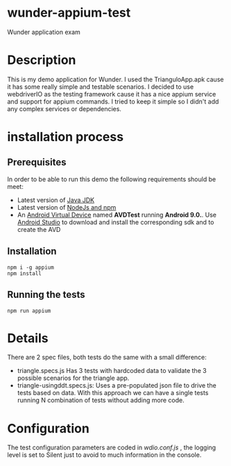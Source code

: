 # wunder-appium-test
Wunder application exam

# Description
This is my demo application for Wunder. I used the TrianguloApp.apk cause it has some really simple and testable scenarios.
I decided to use webdriverIO as the testing framework cause it has a nice appium service and support for appium commands. I tried to keep it simple so I didn't add any complex services or dependencies.

# installation process
## Prerequisites
In order to be able to run this demo the following requirements should be meet:
* Latest version of [Java JDK](https://www.oracle.com/technetwork/java/javase/downloads/jdk8-downloads-2133151.html)
* Latest version of [NodeJs and npm](https://nodejs.org/en/)
* An [Android Virtual Device](https://developer.android.com/studio/run/managing-avds) named **AVDTest** running **Android 9.0.**. Use [Android Studio](https://developer.android.com/studio/) to download and install the corresponding sdk and to create the AVD

## Installation
```
npm i -g appium
npm install
```

## Running the tests
```
npm run appium
```

# Details
There are 2 spec files, both tests do the same with a small difference:
* triangle.specs.js Has 3 tests with hardcoded data to validate the 3 possible scenarios for the triangle app.
* triangle-usingddt.specs.js: Uses a pre-populated json file to drive the tests based on data. With this approach we can have a single tests running N combination of tests without adding more code.

# Configuration
The test configuration parameters are coded in *wdio.conf.js* , the logging level is set to Silent just to avoid to much information in the console.